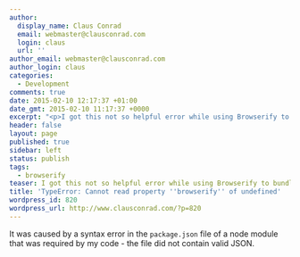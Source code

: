 ```yaml
---
author:
  display_name: Claus Conrad
  email: webmaster@clausconrad.com
  login: claus
  url: ''
author_email: webmaster@clausconrad.com
author_login: claus
categories:
  - Development
comments: true
date: 2015-02-10 12:17:37 +01:00
date_gmt: 2015-02-10 11:17:37 +0000
excerpt: "<p>I got this not so helpful error while using Browserify to bundle a web application.</p>\r\n"
header: false
layout: page
published: true
sidebar: left
status: publish
tags:
  - browserify
teaser: I got this not so helpful error while using Browserify to bundle a web application.
title: 'TypeError: Cannot read property ''browserify'' of undefined'
wordpress_id: 820
wordpress_url: http://www.clausconrad.com/?p=820
---
```

It was caused by a syntax error in the `package.json` file of a node module that was required by my code - the file did not contain valid JSON.
